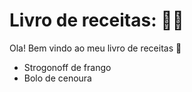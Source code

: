 # Livro de receitas: :man_cook:

Ola! Bem vindo ao meu livro de receitas :wave:

* Strogonoff de frango
* Bolo de cenoura

